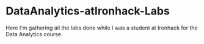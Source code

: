# DataAnalytics-atIronhack-Labs
Here I'm gathering all the labs done while I was a student at Ironhack for the Data Analytics course.
